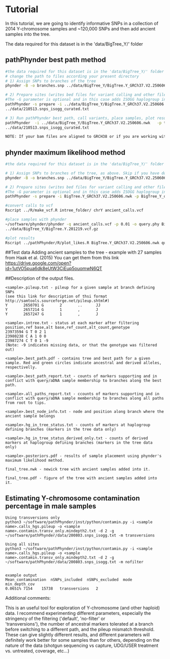 # Tutorial

In this tutorial, we are going to identify informative SNPs in a collection of 2014 Y-chromosome samples and ~120,000 SNPs and then add ancient samples into the tree.

The data required for this dataset is in the 'data/BigTree_Y/' folder

## pathPhynder best path method

```bash
#the data required for this dataset is in the 'data/BigTree_Y/' folder
# change the path to files according your present directory
# 1) Assign SNPs to branches of the tree 
phynder -B -o branches.snp ../data/BigTree_Y/BigTree.Y_GRCh37.V2.250606.nwk ../data/BigTree_Y/BigTree.Y_GRCh37.V2.250606.vcf.gz

# 2) Prepare sites (writes bed files for variant calling and other files for phylogenetic placement).
#The -G parameter is optional and in this case adds ISOGG haplogroup information to each variant.
pathPhynder -s prepare -i ../data/BigTree_Y/BigTree.Y_GRCh37.V2.250606.nwk -p BigTree_Y_data -f branches.snp -G 
../data/210513.snps_isogg_curated.txt 

# 3) Run pathPhynder best path, call variants, place samples, plot results (the -G can be used to identify haplogroups and it is optional)
pathPhynder  -i ../data/BigTree_Y/BigTree.Y_GRCh37.V2.250606.nwk   -p tree_data/BigTree_Y_data -l bam.list -s all -t 100 -G 
../data/210513.snps_isogg_curated.txt 

NOTE: If your bam files are aligned to GRCH38 or if you are working with non-human genomes, then you must pass the appropriate reference genome using the -r option.

```


## phynder maximum likelihood method

```bash
#the data required for this dataset is in the 'data/BigTree_Y/' folder

# 1) Assign SNPs to branches of the tree, as above. Skip if you have done this before.
phynder -B -o branches.snp ../data/BigTree_Y/BigTree.Y_GRCh37.V2.250606.nwk BigTree.Y_GRCh37.V2.250606.vcf.gz

# 2) Prepare sites (writes bed files for variant calling and other files for phylogenetic placement). Skip if you have done this before.
#The -G parameter is optional and in this case adds ISOGG haplogroup information to each variant.
pathPhynder -s prepare -i BigTree.Y_GRCh37.V2.250606.nwk -p BigTree_Y_data -f branches.snp -G ../data/200803.snps_isogg.txt

#convert calls to vcf
Rscript ../R/make_vcf.R intree_folder/ chrY ancient_calls.vcf

#place samples with phynder
~/software/phynder/phynder -q ancient_calls.vcf -p 0.01 -o query.phy BigTree.Y_GRCh37.V2.250606.nwk 
../data/BigTree_Y/BigTree.Y.201219.vcf.gz

#plot results
Rscript ../pathPhynder/R/plot_likes.R BigTree.Y_GRCh37.V2.250606.nwk query.phy results_folder

```


##Test data
Adding ancient samples to the tree - example with 27 samples from Haak et al. (2015) You can get them from this link https://drive.google.com/open?id=1utVO5pua6dk8eUtW3CiEup5ouomwN6QT


##Description of the output files.

```
<sample>.pileup.txt - pileup for a given sample at branch defining SNPs
(see this link for description of thsi format http://samtools.sourceforge.net/pileup.shtml#)
Y       2650701 G       2       ..      JJ
Y       2657214 G       1       ,       J
Y       2657247 G       1       ,       J

<sample>.intree.txt - status at each marker after filtering
position,ref base,alt base,ref_count,alt_count,genotype
23973594 G T 0 2 1
23980238 C A 1 0 0
23987274 C T 0 1 -9
(Note: -9 indicates missing data, or that the genotype was filtered out)

<sample>.best_path.pdf - contains tree and best path for a given sample. Red and green circles indicate ancestral and derived alleles, respectivelly.

<sample>.best_path_report.txt - counts of markers supporting and in conflict with query/aDNA sample membership to branches along the best path.

<sample>.all_paths_report.txt - ccounts of markers supporting and in conflict with query/aDNA sample membership to branches along all paths from root to tips.

<sample>.best_node_info.txt - node and position along branch where the ancient sample belongs

<sample>.hg_in_tree_status.txt - counts of markers at haplogroup defining branches (markers in the tree data only)

<sample>.hg_in_tree_status_derived_only.txt - counts of derived markers at haplogroup defining branches (markers in the tree data only)

<sample>.posteriors.pdf - results of sample placement using phynder's maximum likelihood method.

final_tree.nwk - newick tree with ancient samples added into it.

final_tree.pdf - figure of the tree with ancient samples added into it.

```


## Estimating Y-chromosome contamination percentage in male samples
```
Using transversions only
python3 ~/software/pathPhynder/inst/python/contamin.py -i <sample name>.calls_hgs.pileup -o <sample name>.contamin.transv_only.mindepth2.txt -d 2 -g ~/software/pathPhynder/data/200803.snps_isogg.txt -m transversions

Using all sites
python3 ~/software/pathPhynder/inst/python/contamin.py -i <sample name>.calls_hgs.pileup -o <sample name>.contamin.transv_only.mindepth2.txt -d 2 -g ~/software/pathPhynder/data/200803.snps_isogg.txt -m nofilter


example output
Mean_contamination	nSNPs_included	nSNPs_excluded	mode	min_depth_cov
0.0651%	7154	15738	transversions	2

```


Additional comments:

This is an useful tool for exploration of Y-chromosome (and other haploid) data.
I recommend experimenting different parameters, especially the stringency of the filtering ('default', 'no-filter' or  
'transversions'), the number of ancestral markers tolerated at a branch before switching to a different path, and the pileup 
mismatch threshold. These can give slightly different results, and different parameters will definitely work better for some samples than for others,
depending on the nature of the data (shotgun sequencing vs capture, UDG/USER treatment vs. untreated, coverage, etc...) 
